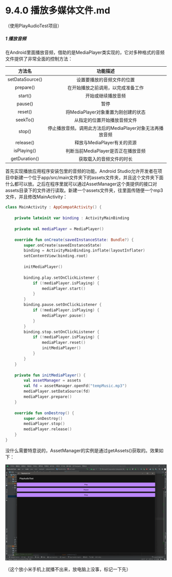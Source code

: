 # 9.4.0 播放多媒体文件.md

（使用PlayAudioTest项目）

##### 1 播放音频

在Android里面播放音频，借助的是MediaPlayer类实现的，它对多种格式的音频文件提供了非常全面的控制方法：

|     方法名     |                         功能描述                         |
| :-------------: | :-------------------------------------------------------: |
| setDataSource() |                设置要播放的音频文件的位置                |
|    prepare()    |            在开始播放之前调用，以完成准备工作            |
|     start()     |                    开始或继续播放音频                    |
|     pause()     |                           暂停                           |
|     reset()     |            将MediaPlayer对象重置为刚创建的状态            |
|    seekTo()    |               从指定的位置开始播放音频文件               |
|     stop()     | 停止播放音频。调用此方法后的MediaPlayer对象无法再播放音频 |
|    release()    |                释放与MediaPlayer有关的资源                |
|   isPlaying()   |            判断当前MediaPlayer是否正在播放音频            |
|  getDuration()  |                 获取载入的音频文件的时长                 |

首先实现播放应用程序安装包里的音频的功能。Android Studio允许开发者在项目中新建一个位于app/src/main文件夹下的assets文件夹，并且这个文件夹下面什么都可以放。之后在程序里就可以通过AssetManager这个类提供的接口对assets目录下的文件进行读取。新建一个assets文件夹，往里面传随便一个mp3文件，并且修改MainActivity：

```kotlin
class MainActivity : AppCompatActivity() {

    private lateinit var binding : ActivityMainBinding

    private val mediaPlayer = MediaPlayer()

    override fun onCreate(savedInstanceState: Bundle?) {
        super.onCreate(savedInstanceState)
        binding = ActivityMainBinding.inflate(layoutInflater)
        setContentView(binding.root)

        initMediaPlayer()

        binding.play.setOnClickListener {
            if (!mediaPlayer.isPlaying) {
                mediaPlayer.start()
            }
        }
        binding.pause.setOnClickListener {
            if (!mediaPlayer.isPlaying) {
                mediaPlayer.pause()
            }
        }
        binding.stop.setOnClickListener {
            if (!mediaPlayer.isPlaying) {
                mediaPlayer.reset()
                initMediaPlayer()
            }
        }
    }

    private fun initMediaPlayer() {
        val assetManager = assets
        val fd = assetManager.openFd("tempMusic.mp3")
        mediaPlayer.setDataSource(fd)
        mediaPlayer.prepare()
    }

    override fun onDestroy() {
        super.onDestroy()
        mediaPlayer.stop()
        mediaPlayer.release()
    }
}
```

没什么需要特意说的，AssetManager的实例是通过getAssets()获取的。效果如下：

![1673860601911](image/9.4.0播放多媒体文件/1673860601911.png)

（这个放小米手机上就播不出来，放电脑上没事，标记一下先）
